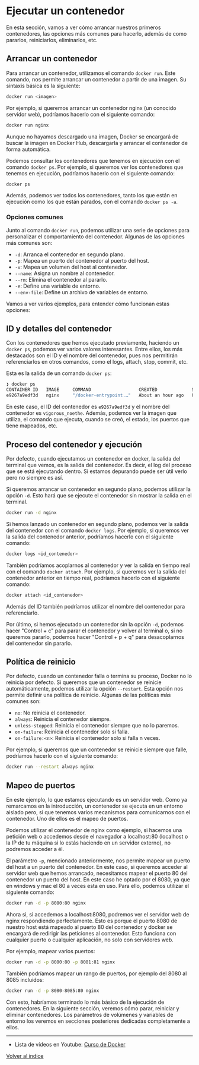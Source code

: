 # Ejecutar un contenedor 
En esta sección, vamos a ver cómo arrancar nuestros primeros contenedores, las opciones más comunes para hacerlo, además de como pararlos, reiniciarlos, eliminarlos, etc.

## Arrancar un contenedor
Para arrancar un contenedor, utilizamos el comando `docker run`. Este comando, nos permite arrancar un contenedor a partir de una imagen. Su sintaxis básica es la siguiente:
```bash
docker run <imagen>
```

Por ejemplo, si queremos arrancar un contenedor nginx (un conocido servidor web), podríamos hacerlo con el siguiente comando:
```bash
docker run nginx
```

Aunque no hayamos descargado una imagen, Docker se encargará de buscar la imagen en Docker Hub, descargarla y arrancar el contenedor de forma automática.

Podemos consultar los contenedores que tenemos en ejecución con el comando `docker ps`. Por ejemplo, si queremos ver los contenedores que tenemos en ejecución, podríamos hacerlo con el siguiente comando:
```bash
docker ps
```

Además, podemos ver todos los contenedores, tanto los que están en ejecución como los que están parados, con el comando `docker ps -a`. 


### Opciones comunes
Junto al comando `docker run`, podemos utilizar una serie de opciones para personalizar el comportamiento del contenedor. Algunas de las opciones más comunes son:
* `-d`: Arranca el contenedor en segundo plano.
* `-p`: Mapea un puerto del contenedor al puerto del host.
* `-v`: Mapea un volumen del host al contenedor.
* `--name`: Asigna un nombre al contenedor.
* `--rm`: Elimina el contenedor al pararlo.
* `-e`: Define una variable de entorno.
* `--env-file`: Define un archivo de variables de entorno.


Vamos a ver varios ejemplos, para entender cómo funcionan estas opciones:

## ID y detalles del contenedor
Con los contenedores que hemos ejecutado previamente, haciendo un `docker ps`, podemos ver varios valores interesantes. Entre ellos, los más destacados son el ID y el nombre del contenedor, pues nos permitirán referenciarlos en otros comandos, como el logs, attach, stop, commit, etc.

Esta es la salida de un comando `docker ps`:
```bash
❯ docker ps                                                                                        
CONTAINER ID   IMAGE     COMMAND                  CREATED             STATUS             PORTS     NAMES
e9267a9edf3d   nginx     "/docker-entrypoint.…"   About an hour ago   Up About an hour   80/tcp    vigorous_noether
```

En este caso, el ID del contenedor es `e9267a9edf3d` y el nombre del contenedor es `vigorous_noethe`. Además, podemos ver la imagen que utiliza, el comando que ejecuta, cuando se creó, el estado, los puertos que tiene mapeados, etc.


## Proceso del contenedor y ejecución
Por defecto, cuando ejecutamos un contenedor en docker, la salida del terminal que vemos, es la salida del contenedor. Es decir, el log del proceso que se está ejecutando dentro. Si estamos depurando puede ser útil verlo pero no siempre es así.

Si queremos arrancar un contenedor en segundo plano, podemos utilizar la opción `-d`. Esto hará que se ejecute el contenedor sin mostrar la salida en el terminal.
```bash
docker run -d nginx
```

Si hemos lanzado un contenedor en segundo plano, podemos ver la salida del contenedor con el comando `docker logs`. Por ejemplo, si queremos ver la salida del contenedor anterior, podríamos hacerlo con el siguiente comando:
```bash
docker logs <id_contenedor>
```

También podríamos acoplarnos al contenedor y ver la salida en tiempo real con el comando `docker attach`. Por ejemplo, si queremos ver la salida del contenedor anterior en tiempo real, podríamos hacerlo con el siguiente comando:
```bash
docker attach <id_contenedor>
```

Además del ID también podríamos utilizar el nombre del contenedor para referenciarlo.

Por último, si hemos ejecutado un contenedor sin la opción `-d`, podemos hacer "Control + c" para parar el contenedor y volver al terminal o, si no queremos pararlo, podemos hacer "Control + p + q" para desacoplarnos del contenedor sin pararlo.



## Política de reinicio
Por defecto, cuando un contenedor falla o termina su proceso, Docker no lo reinicia por defecto. Si queremos que un contenedor se reinicie automáticamente, podemos utilizar la opción `--restart`. Esta opción nos permite definir una política de reinicio. Algunas de las políticas más comunes son:
* `no`: No reinicia el contenedor.
* `always`: Reinicia el contenedor siempre.
* `unless-stopped`: Reinicia el contenedor siempre que no lo paremos.
* `on-failure`: Reinicia el contenedor solo si falla.
* `on-failure:<n>`: Reinicia el contenedor solo si falla n veces.

Por ejemplo, si queremos que un contenedor se reinicie siempre que falle, podríamos hacerlo con el siguiente comando:
```bash
docker run --restart always nginx
```


## Mapeo de puertos
En este ejemplo, lo que estamos ejecutando es un servidor web. Como ya remarcamos en la introducción, un contenedor se ejecuta en un entorno aislado pero, si que tenemos varios mecanismos para comunicarnos con el contenedor. Uno de ellos es el mapeo de puertos.

Podemos utilizar el contenedor de nginx como ejemplo, si hacemos una petición web o accedemos desde el navegador a localhost:80 (localhost o la IP de tu máquina si lo estás haciendo en un servidor externo), no podremos acceder a él. 

El parámetro `-p`, mencionado anteriormente, nos permite mapear un puerto del host a un puerto del contenedor. En este caso, si queremos acceder al servidor web que hemos arrancado, necesitamos mapear el puerto 80 del contenedor un puerto del host. En este caso he optado por el 8080, ya que en windows y mac el 80 a veces esta en uso. Para ello, podemos utilizar el siguiente comando:
```bash
docker run -d -p 8080:80 nginx
```

Ahora si, si accedemos a localhost:8080, podremos ver el servidor web de nginx respondiendo perfectamente. Esto es porque el puerto 8080 de nuestro host está mapeado al puerto 80 del contenedor y docker se encargará de redirigir las peticiones al contenedor. Esto funciona con cualquier puerto o cualquier aplicación, no solo con servidores web.

Por ejemplo, mapear varios puertos:
```bash
docker run -d -p 8080:80 -p 8081:81 nginx
```

También podríamos mapear un rango de puertos, por ejemplo del 8080 al 8085 incluidos:
```bash
docker run -d -p 8080-8085:80 nginx
```


Con esto, habríamos terminado lo más básico de la ejecución de contenedores. En la siguiente sección, veremos cómo parar, reiniciar y eliminar contenedores. Los parámetros de volúmenes y variables de entorno los veremos en secciones posteriores dedicadas completamente a ellos.




---
* Lista de vídeos en Youtube: [Curso de Docker](https://www.youtube.com/playlist?list=PLQhxXeq1oc2n7YnjRhq7qVMzZWtDY7Zz0)

[Volver al índice](README.md#índice)